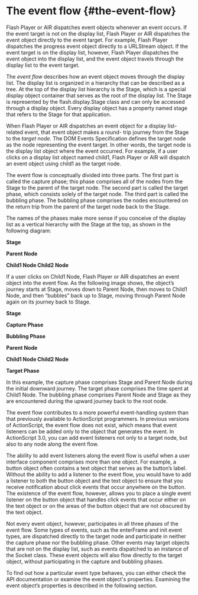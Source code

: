 # The event flow {#the-event-flow}

Flash Player or AIR dispatches event objects whenever an event occurs. If the event target is not on the display list, Flash Player or AIR dispatches the event object directly to the event target. For example, Flash Player dispatches the progress event object directly to a URLStream object. If the event target is on the display list, however, Flash Player dispatches the event object into the display list, and the event object travels through the display list to the event target.

The _event flow_ describes how an event object moves through the display list. The display list is organized in a hierarchy that can be described as a tree. At the top of the display list hierarchy is the Stage, which is a special display object container that serves as the root of the display list. The Stage is represented by the flash.display.Stage class and can only be accessed through a display object. Every display object has a property named stage that refers to the Stage for that application.

When Flash Player or AIR dispatches an event object for a display list-related event, that event object makes a round- trip journey from the Stage to the _target node_. The DOM Events Specification defines the target node as the node representing the event target. In other words, the target node is the display list object where the event occurred. For example, if a user clicks on a display list object named child1, Flash Player or AIR will dispatch an event object using child1 as the target node.

The event flow is conceptually divided into three parts. The first part is called the capture phase; this phase comprises all of the nodes from the Stage to the parent of the target node. The second part is called the target phase, which consists solely of the target node. The third part is called the bubbling phase. The bubbling phase comprises the nodes encountered on the return trip from the parent of the target node back to the Stage.

The names of the phases make more sense if you conceive of the display list as a vertical hierarchy with the Stage at the top, as shown in the following diagram:

**Stage**

**Parent Node**

**Child1 Node Child2 Node**

If a user clicks on Child1 Node, Flash Player or AIR dispatches an event object into the event flow. As the following image shows, the object’s journey starts at Stage, moves down to Parent Node, then moves to Child1 Node, and then “bubbles” back up to Stage, moving through Parent Node again on its journey back to Stage.

**Stage**

**Capture Phase**

**Bubbling Phase**

**Parent Node**

**Child1 Node Child2 Node**

**Target Phase**

In this example, the capture phase comprises Stage and Parent Node during the initial downward journey. The target phase comprises the time spent at Child1 Node. The bubbling phase comprises Parent Node and Stage as they are encountered during the upward journey back to the root node.

The event flow contributes to a more powerful event-handling system than that previously available to ActionScript programmers. In previous versions of ActionScript, the event flow does not exist, which means that event listeners can be added only to the object that generates the event. In ActionScript 3.0, you can add event listeners not only to a target node, but also to any node along the event flow.

The ability to add event listeners along the event flow is useful when a user interface component comprises more than one object. For example, a button object often contains a text object that serves as the button’s label. Without the ability to add a listener to the event flow, you would have to add a listener to both the button object and the text object to ensure that you receive notification about click events that occur anywhere on the button. The existence of the event flow, however, allows you to place a single event listener on the button object that handles click events that occur either on the text object or on the areas of the button object that are not obscured by the text object.

Not every event object, however, participates in all three phases of the event flow. Some types of events, such as the enterFrame and init event types, are dispatched directly to the target node and participate in neither the capture phase nor the bubbling phase. Other events may target objects that are not on the display list, such as events dispatched to an instance of the Socket class. These event objects will also flow directly to the target object, without participating in the capture and bubbling phases.

To find out how a particular event type behaves, you can either check the API documentation or examine the event object&#039;s properties. Examining the event object’s properties is described in the following section.